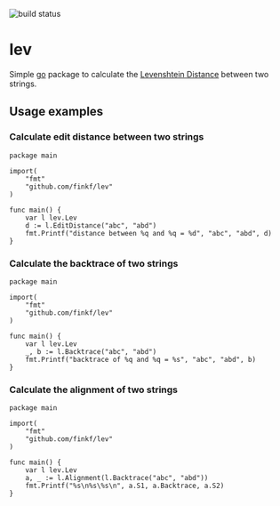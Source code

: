 ![build status](https://travis-ci.org/finkf/lev.svg?branch=master)
# lev
Simple [go](https://golang.org) package to calculate the
[Levenshtein Distance](https://en.wikipedia.org/wiki/Levenshtein_distance)
between two strings.

## Usage examples
### Calculate edit distance between two strings
```golang
package main

import(
	"fmt"
	"github.com/finkf/lev"
)

func main() {
	var l lev.Lev
	d := l.EditDistance("abc", "abd")
	fmt.Printf("distance between %q and %q = %d", "abc", "abd", d)
}
```

### Calculate the backtrace of two strings
```golang
package main

import(
	"fmt"
	"github.com/finkf/lev"
)

func main() {
	var l lev.Lev
	_, b := l.Backtrace("abc", "abd")
	fmt.Printf("backtrace of %q and %q = %s", "abc", "abd", b)
}
```

### Calculate the alignment of two strings
```golang
package main

import(
	"fmt"
	"github.com/finkf/lev"
)

func main() {
	var l lev.Lev
	a, _ := l.Alignment(l.Backtrace("abc", "abd"))
	fmt.Printf("%s\n%s\%s\n", a.S1, a.Backtrace, a.S2)
}
```

